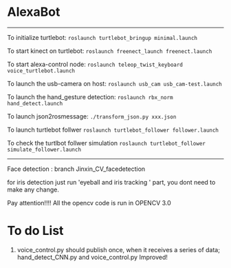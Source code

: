 # AlexaBot

--------------------------
To initialize turtlebot: `roslaunch turtlebot_bringup minimal.launch`


To start kinect on turtlebot: `roslaunch freenect_launch freenect.launch`


To start alexa-control node: `roslaunch teleop_twist_keyboard voice_turtlebot.launch`


To launch the usb-camera on host: `roslaunch usb_cam usb_cam-test.launch`


To launch the hand_gesture detection: `roslaunch rbx_norm hand_detect.launch`


To launch json2rosmessage: `./transform_json.py xxx.json`


To launch turtlebot follwer `roslaunch turtlebot_follower follower.launch`

To check the turtlbot follwer simulation `roslaunch turtlebot_follower simulate_follower.launch`



--------------------------
Face detection : branch Jinxin_CV_facedetection 


for iris detection just run 'eyeball and iris tracking ' part, you dont need to make any change. 



Pay attention!!!! All the opencv code is run in OPENCV 3.0


# To do List
1. voice_control.py should publish once, when it receives a series of data; hand_detect_CNN.py and voice_control.py Improved!
